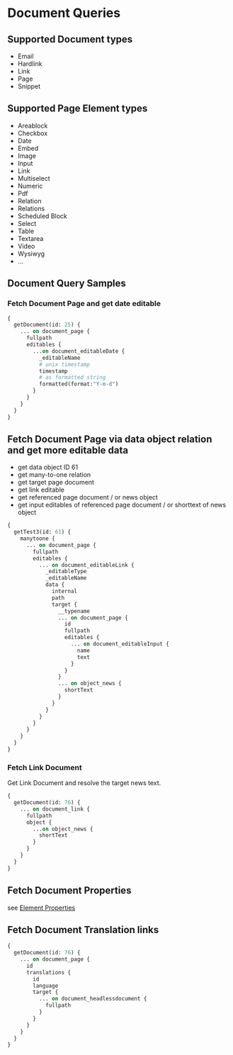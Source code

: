 # Document Queries

## Supported Document types

* Email
* Hardlink
* Link
* Page
* Snippet

## Supported Page Element types

* Areablock
* Checkbox
* Date
* Embed  
* Image
* Input
* Link
* Multiselect
* Numeric
* Pdf
* Relation
* Relations
* Scheduled Block
* Select
* Table
* Textarea
* Video
* Wysiwyg
* ...

## Document Query Samples

### Fetch Document Page and get date editable

```graphql
{
  getDocument(id: 25) {
    ... on document_page {
      fullpath
      editables {
        ...on document_editableDate {
          _editableName
          # unix timestamp
          timestamp
          # as formatted string
          formatted(format:"Y-m-d")
        }
      }      
    }
  }
}
```

## Fetch Document Page via data object relation and get more editable data

* get data object ID 61
* get many-to-one relation
* get target page document
* get link editable
* get referenced page document / or news object
* get input editables of referenced page document / or shorttext of news object

```graphql
{
  getTest3(id: 61) {
    manytoone {
      ... on document_page {
        fullpath
        editables {
          ... on document_editableLink {
            _editableType
            _editableName
            data {
              internal
              path
              target {
                __typename
                ... on document_page {
                  id
                  fullpath
                  editables {
                    ... on document_editableInput {
                      name
                      text
                    }
                  }
                }
                ... on object_news {
                  shortText
                }
              }
            }
          }
        }
      }
    }
  }
}
```

### Fetch Link Document

Get Link Document and resolve the target news text.

```graphql
{
  getDocument(id: 76) {
    ... on document_link {
      fullpath
      object {
        ...on object_news {
          shortText
        }
      }      
    }
  }
}

```

## Fetch Document Properties

see [Element Properties](./11_Query_Samples/05_Sample_Element_Properties.md)

## Fetch Document Translation links

```graphql
{
  getDocument(id: 76) {
    ... on document_page {
      id
      translations {
        id
        language
        target {
          ... on document_headlessdocument {
            fullpath
          }
        }
      }
    }
  }
}

```